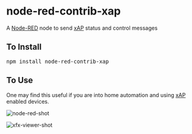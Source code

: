 # node-red-contrib-xap

A [Node-RED](http://nodered.org) node to send [xAP](http://www.dbzoo.com/livebox/xap_getting_started) status and control messages

## To Install

<pre>
npm install node-red-contrib-xap
</pre>

## To Use

One may find this useful if you are into home automation and using [xAP](http://www.dbzoo.com/livebox/xap_getting_started) enabled devices.

![node-red-shot](antsman.github.io/node-red-contrib-xap/node-red-xap-cmd.png)

![xfx-viewer-shot](http://antsman.github.io/node-red-contrib-xap/xap-message-xap-cmd.png)
